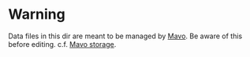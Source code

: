 # Warning

Data files in this dir are meant to be managed by [Mavo](https://mavo.io). Be aware of this before editing. c.f. [Mavo storage](https://mavo.io/docs/storage/).
